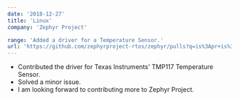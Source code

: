 ```yaml
---
date: '2018-12-27'
title: 'Linux'
company: 'Zephyr Project'

range: 'Added a driver for a Temperature Sensor.'
url: 'https://github.com/zephyrproject-rtos/zephyr/pulls?q=is%3Apr+is%3Aclosed+author%3Apuranjaymohan'
---
```


- Contributed the driver for Texas Instruments' TMP117 Temperature Sensor.
- Solved a minor issue.
- I am looking forward to contributing more to Zephyr Project.
